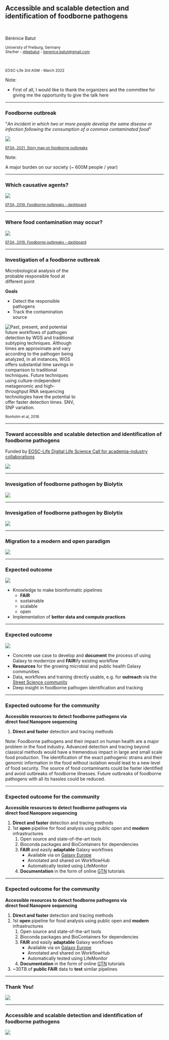 <!-- .slide: data-background="images/index.jpg" data-state="dim-background" -->
## Accessible and scalable detection and identification of foodborne pathogens

<br>

Bérénice Batut

<small>University of Freiburg, Germany <br> She/her - <i class="fab fa-twitter"></i> <i class="fab fa-github"></i> [@bebatut](twitter.com/bebatut) - <i class="fas fa-envelope"></i> berenice.batut@gmail.com</small>

<br>

<small>EOSC-Life 3rd AGM - March 2022</small>


<small style="position: absolute; right: 0%; font-size: 0.2em; bottom: -20%;">Photo by [Monstera](https://www.pexels.com/@gabby-k?utm_content=attributionCopyText&utm_medium=referral&utm_source=pexels) from [Pexels](https://www.pexels.com/photo/cutout-paper-composition-of-bacteria-on-green-background-5841807/?utm_content=attributionCopyText&utm_medium=referral&utm_source=pexels)</small>


Note:
- First of all, I would like to thank the organizers and the committee for giving me the opportunity to give the talk here

---
### Foodborne outbreak

"*An incident in which two or more people develop the same disease or infection following the consumption of a common contaminated food*"

![](images/efsa_foodborne_outbreak.png) <!-- .element width="40%" -->

<small>[EFSA, 2021. Story map on foodborne outbreaks](https://multimedia.efsa.europa.eu/fbo-storymaps/index.html)</small>

Note:

A major burden on our society
(~ 600M people / year)

----
### Which causative agents?

![](images/efsa_outbreak_causative_agents.png) <!-- .element width="80%" -->

<small>[EFSA, 2019. Foodborne outbreaks - dashboard](https://www.efsa.europa.eu/en/microstrategy/FBO-dashboard)</small>

----
### Where food contamination may occur?

![](images/efsa_outbreak_cause.png) <!-- .element width="80%" -->

<small>[EFSA, 2019. Foodborne outbreaks - dashboard](https://www.efsa.europa.eu/en/microstrategy/FBO-dashboard)</small>

----
### Investigation of a foodborne outbreak

<div style="text-align: left; float: left; width:45%;" data-markdown>
Microbiological analysis of the probable responsible food at different point

**Goals**
- Detect the responsible pathogens
- Track the contamination source

</div>

<div class="right_column" style="width:45%;" >

![Past, present, and potential future workflows of pathogen detection by WGS and traditional subtyping techniques. Although times are approximate and vary according to the pathogen being analyzed, in all instances, WGS offers substantial time savings in comparison to traditional techniques. Future techniques using culture-independent metagenomic and high-throughput RNA sequencing technologies have the potential to offer faster detection times. SNV, SNP variation.](images/ronholm2016.jpeg) <!-- .element width="100%" -->

<small>Ronholm et al, 2016</small>
</div>

---
### Toward accessible and scalable detection and identification of foodborne pathogens

Funded by [EOSC-Life Digital Life Science Call for academia-industry collaborations](https://www.eosc-life.eu/industrycall/)

![](images/team.png) <!-- .element width="80%" -->

---
### Invesigation of foodborne pathogen by Biolytix

![](images/overview_1.png) <!-- .element width="100%" -->

----
### Invesigation of foodborne pathogen by Biolytix

![](images/overview_2.png) <!-- .element width="100%" -->

---
### Migration to a modern and open paradigm

![](images/overview_3.png) <!-- .element width="100%" -->

---
### Expected outcome

![](images/biolytix.png) <!-- .element width="30%" -->

- Knowledge to make bioinformatic pipelines
    - **FAIR**<!-- .element style="color:#1f8787" -->
    - sustainable
    - scalable
    - open
- Implementation of **better data and compute practices**<!-- .element style="color:#1f8787" -->

----
### Expected outcome

![](images/freiburg_galaxy.png) <!-- .element width="20%" -->

- Concrete use case to develop and **document**<!-- .element style="color:#1f8787" --> the process of using Galaxy to modernize and **FAIR**<!-- .element style="color:#1f8787" -->ify existing workflow
- **Resources**<!-- .element style="color:#1f8787" --> for the growing microbial and public health Galaxy communities
- Data, workflows and training directly usable, e.g. for **outreach**<!-- .element style="color:#1f8787" --> via the [Street Science community](https://streetscience.community/)
- Deep insight in foodborne pathogen identification and tracking

----
### Expected outcome for the community

**Accessible resources to detect foodborne pathogens via<br> direct food Nanopore sequencing**<!-- .element style="color:#1f8787" -->

1. **Direct and faster**<!-- .element style="color:#1f8787" --> detection and tracing methods

Note:
Foodborne pathogens and their impact on human health are a major problem in the food industry. Advanced detection and tracing beyond classical methods would have a tremendous impact in  large and small scale food production. The identification of the exact pathogenic strains and their genomic information in the food without isolation would lead to a new level of food security. The source of food contaminants could be faster identified and avoid outbreaks of foodborne illnesses. Future outbreaks of foodborne pathogens with all its hassles could be reduced.

----
### Expected outcome for the community

**Accessible resources to detect foodborne pathogens via<br> direct food Nanopore sequencing**<!-- .element style="color:#1f8787" -->

1. **Direct and faster**<!-- .element style="color:#1f8787" --> detection and tracing methods
1. 1st **open**<!-- .element style="color:#1f8787" --> pipeline for food analysis using public open and **modern**<!-- .element style="color:#1f8787" --> infrastructures
    1. Open source and state-of-the-art tools
    2. Bioconda packages and BioContainers for dependencies
    3. **FAIR**<!-- .element style="color:#1f8787" --> and easily **adaptable**<!-- .element style="color:#1f8787" --> Galaxy workflows
        - Available via on [Galaxy Europe](https://usegalaxy.eu/)
        - Annotated and shared on WorkflowHub
        - Automatically tested using LifeMonitor
    4. **Documentation**<!-- .element style="color:#1f8787" --> in the form of online [GTN](https://training.galaxyproject.org/) tutorials


----
### Expected outcome for the community

**Accessible resources to detect foodborne pathogens via<br> direct food Nanopore sequencing**<!-- .element style="color:#1f8787" -->

1. **Direct and faster**<!-- .element style="color:#1f8787" --> detection and tracing methods
1. 1st **open**<!-- .element style="color:#1f8787" --> pipeline for food analysis using public open and **modern**<!-- .element style="color:#1f8787" --> infrastructures
    1. Open source and state-of-the-art tools
    2. Bioconda packages and BioContainers for dependencies
    3. **FAIR**<!-- .element style="color:#1f8787" --> and easily **adaptable**<!-- .element style="color:#1f8787" --> Galaxy workflows
        - Available via on [Galaxy Europe](https://usegalaxy.eu/)
        - Annotated and shared on WorkflowHub
        - Automatically tested using LifeMonitor
    4. **Documentation**<!-- .element style="color:#1f8787" --> in the form of online [GTN](https://training.galaxyproject.org/) tutorials
2. ~30TB of **public FAIR**<!-- .element style="color:#1f8787" --> data to **test**<!-- .element style="color:#1f8787" --> similar pipelines

---
### Thank You!

![](images/eosclogo.png) <!-- .element width="40%" -->

---
### Accessible and scalable detection and identification of foodborne pathogens

![](images/overview_3.png) <!-- .element width="80%" -->